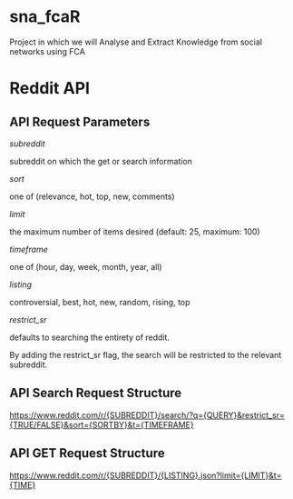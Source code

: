 # sna_fcaR

Project in which we will Analyse and Extract Knowledge from social networks using FCA

# Reddit API

## API Request Parameters
*subreddit*

subreddit on which the get or search information


*sort*	

one of (relevance, hot, top, new, comments)


*limit*	

the maximum number of items desired (default: 25, maximum: 100)


*timeframe*	

one of (hour, day, week, month, year, all)


*listing*

controversial, best, hot, new, random, rising, top


*restrict_sr*

defaults to searching the entirety of reddit. 

By adding the restrict_sr flag, the search will be restricted to the relevant subreddit.

## API Search Request Structure
https://www.reddit.com/r/{SUBREDDIT}/search/?q={QUERY}&restrict_sr={TRUE/FALSE}&sort={SORTBY}&t={TIMEFRAME}

## API GET Request Structure
https://www.reddit.com/r/{SUBREDDIT}/{LISTING}.json?limit={LIMIT}&t={TIME}
